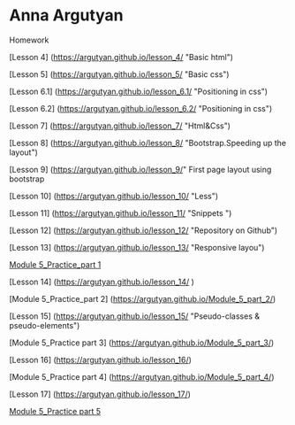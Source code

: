 

# Anna Argutyan
Homework

[Lesson 4] (https://argutyan.github.io/lesson_4/ "Basic html") 

[Lesson 5] (https://argutyan.github.io/lesson_5/ "Basic css")

[Lesson 6.1] (https://argutyan.github.io/lesson_6.1/ "Positioning in css")

[Lesson 6.2] (https://argutyan.github.io/lesson_6.2/ "Positioning in css")

[Lesson 7] (https://argutyan.github.io/lesson_7/ "Html&Css")

[Lesson 8] (https://argutyan.github.io/lesson_8/ "Bootstrap.Speeding up the layout")

[Lesson 9] (https://argutyan.github.io/lesson_9/" First page layout using bootstrap

[Lesson 10] (https://argutyan.github.io/lesson_10/ "Less")

[Lesson 11] (https://argutyan.github.io/lesson_11/ "Snippets ")

[Lesson 12] (https://argutyan.github.io/lesson_12/ "Repository on Github")

[Lesson 13] (https://argutyan.github.io/lesson_13/ "Responsive layou")

[Module 5_Practice_part 1]()

[Lesson 14] (https://argutyan.github.io/lesson_14/ )

[Module 5_Practice_part 2] (https://argutyan.github.io/Module_5_part_2/)

[Lesson 15] (https://argutyan.github.io/lesson_15/ "Pseudo-classes & pseudo-elements")

[Module 5_Practice part 3] (https://argutyan.github.io/Module_5_part_3/)

[Lesson 16] (https://argutyan.github.io/lesson_16/)

[Module 5_Practice part 4] (https://argutyan.github.io/Module_5_part_4/)

[Lesson 17] (https://argutyan.github.io/lesson_17/)

[Module 5_Practice part 5](https://argutyan.github.io/Module_5_part_5/)

